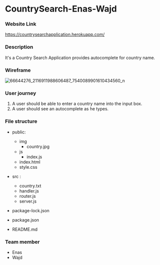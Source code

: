 # CountrySearch-Enas-Wajd

### Website Link 

https://countrysearchapplication.herokuapp.com/

### Description 
It's a Country Search Application provides autocomplete for country name.

### Wireframe 
![66644276_2116911988606487_7540089901610434560_n](https://user-images.githubusercontent.com/46847635/60997350-42d53380-a35f-11e9-802e-1fb01cb4a313.jpg)



### User journey 
1. A user should be able to enter a country name into the input box.
2. A user should see an autocomplete as he types. 

### File structure 
- public:
  - img
    * country.jpg
  - js
    * index.js
  * index.html
  * style.css
  
- src :
  * country.txt
  * handler.js
  * router.js
  * server.js
  
- package-lock.json
- package.json
- README.md
  

### Team member 

- Enas 
- Wajd 
